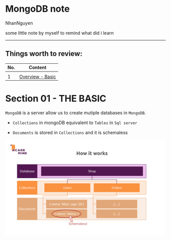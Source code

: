 # MongoDB note

NhanNguyen

some little note by myself to remind what did i learn

---

## Things worth to review:

| No. | Content                                                               |
| --- | --------------------------------------------------------------------- |
|     |                                                                       |
| 1   | [Overview - Basic](#section-01-the-basic)                             |

# Section 01 - THE BASIC

`MongoDB` is a server allow us to create mutiple databases in `MongoDB`. 

- `Collections` in mongoDB equivalent to `Tables` in `Sql server` 

- `Documents` is stored in `Collections` and it is schemaless


<img src="./img/1.PNG" width="900">
